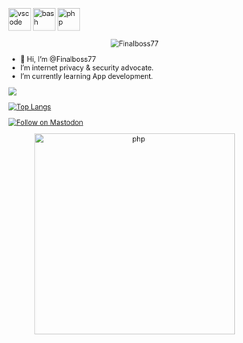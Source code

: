 

<p align="left">
<img src="https://cdn.jsdelivr.net/gh/devicons/devicon/icons/python/python-original.svg" alt="vscode" width="45" height="45"/>
<img src="https://cdn.jsdelivr.net/gh/devicons/devicon/icons/mysql/mysql-original-wordmark.svg" alt="bash" width="45" height="45"/>
<img src="https://cdn.jsdelivr.net/gh/devicons/devicon/icons/numpy/numpy-original-wordmark.svg" alt="php" width="45" height="45"/>
</p>

<p align="center"> <img src="https://komarev.com/ghpvc/?username=Finalboss77&label=Profile%20views&color=ce9927&style=flat" alt="Finalboss77" /> </p>

- 👋 Hi, I’m @Finalboss77
- I’m internet privacy & security advocate.
- I’m currently learning App development.

<picture>
<source 
  srcset="https://github-readme-stats.vercel.app/api?username=Finalboss77&show_icons=true&theme=dark"
  media="(prefers-color-scheme: dark)"
/>
<source
  srcset="https://github-readme-stats.vercel.app/api?username=Finalboss77_icons=true"
  media="(prefers-color-scheme: light), (prefers-color-scheme: no-preference)"
/>
<img src="https://github-readme-stats.vercel.app/api?username=Finalboss77&show_icons=true" />
</picture>

[![Top Langs](https://github-readme-stats.vercel.app/api/top-langs/?username=Finalboss77&layout=compact)](https://github.com/Finalboss77/github-readme-stats)

[![Follow on Mastodon](https://seeklogo.com/images/M/mastodon-logo-AAA76BE2CA-seeklogo.com.png)](https://mas.to/@finalboss)


<p align="center">
<img src="https://thumbs.gfycat.com/GoodnaturedFondGaur-size_restricted.gif" alt="php" width="400" height="400"/>
</p>

<!---
Finalboss77/Finalboss77 is a ✨ special ✨ repository because its `README.md` (this file) appears on your GitHub profile.
You can click the Preview link to take a look at your changes.
--->

